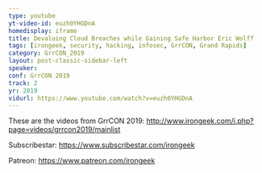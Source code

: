 ```yaml
---
type: youtube
yt-video-id: euzh0YHGDnA
homedisplay: iframe
title: Devaluing Cloud Breaches while Gaining Safe Harbor Eric Wolff
tags: [irongeek, security, hacking, infosec, GrrCON, Grand Rapids]
category: GrrCON_2019
layout: post-classic-sidebar-left
speaker: 
conf: GrrCON 2019
track: 2
yr: 2019
vidurl: https://www.youtube.com/watch?v=euzh0YHGDnA
---
```

These are the videos from GrrCON 2019:
http://www.irongeek.com/i.php?page=videos/grrcon2019/mainlist

Subscribestar:
https://www.subscribestar.com/irongeek

Patreon:
https://www.patreon.com/irongeek